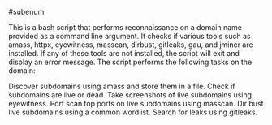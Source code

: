 #subenum

This is a bash script that performs reconnaissance on a domain name provided as a command line argument. It checks if various tools such as amass, httpx, eyewitness, masscan, dirbust, gitleaks, gau, and jminer are installed. If any of these tools are not installed, the script will exit and display an error message. The script performs the following tasks on the domain:

Discover subdomains using amass and store them in a file.
Check if subdomains are live or dead.
Take screenshots of live subdomains using eyewitness.
Port scan top ports on live subdomains using masscan.
Dir bust live subdomains using a common wordlist.
Search for leaks using gitleaks.


